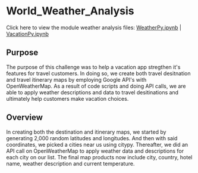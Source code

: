 # World_Weather_Analysis

Click here to view the module weather analysis files: [WeatherPy.ipynb](https://github.com/jzaragoza21/World_Weather_Analysis/blob/main/WeatherPy.ipynb) | [VacationPy.ipynb](https://github.com/jzaragoza21/World_Weather_Analysis/blob/main/VacationPy.ipynb)

## Purpose

The purpose of this challenge was to help a vacation app stregthen it's features for travel customers. In doing so, we create both travel desitnation and travel itinerary maps by employing Google API's with OpenWeatherMap. As a result of code scripts and doing API calls, we are able to apply weather descriptions and data to travel desitinations and ultimately help customers make vacation choices.


## Overview

In creating both the destination and itinerary maps, we started by generating 2,000 random latitudes and longitudes. And then with said coordinates, we picked a cities near us using citypy. Thereafter, we did an API call on OpenWeatherMap to apply weather data and descriptions for each city on our list. The final map products now include city, country, hotel name, weather description and current temperature.


